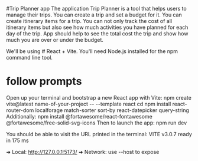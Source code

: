 #Trip Planner app
The application Trip Planner is a tool that helps users to manage their trips. You can create a trip and set a budget for it. You can create itinerary items for a trip. You can not only track the cost of all itinerary items but also see how much activities you have planned for each day of the trip. App should help to see the total cost the trip and show how much you are over or under the budget.

We'll be using # React + Vite. You'll need Node.js installed for the npm command line tool.
# follow prompts
Open up your terminal and bootstrap a new React app with Vite:
npm create vite@latest name-of-your-project -- --template react
cd <your new project directory>
npm install react-router-dom localforage match-sorter sort-by react-datepicker query-string
Additionally:
npm install @fortawesome/react-fontawesome @fortawesome/free-solid-svg-icons
Then to launch the app:
npm run dev

You should be able to visit the URL printed in the terminal:
VITE v3.0.7  ready in 175 ms

  ➜  Local:   http://127.0.0.1:5173/
  ➜  Network: use --host to expose
